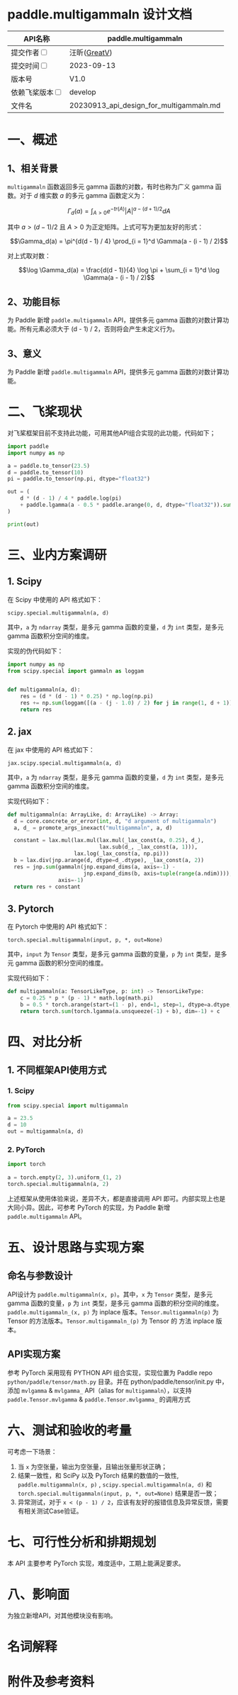 # paddle.multigammaln 设计文档

|API名称 | paddle.multigammaln | 
|---|---|
|提交作者<input type="checkbox" class="rowselector hidden"> | 汪昕([GreatV](https://github.com/GreatV)) | 
|提交时间<input type="checkbox" class="rowselector hidden"> | 2023-09-13 | 
|版本号 | V1.0 | 
|依赖飞桨版本<input type="checkbox" class="rowselector hidden"> | develop | 
|文件名 | 20230913_api_design_for_multigammaln.md | 


# 一、概述
## 1、相关背景

`multigammaln` 函数返回多元 gamma 函数的对数，有时也称为广义 gamma 函数。对于 $d$ 维实数 $a$ 的多元 gamma 函数定义为：

$$\Gamma_d(a) = \int_{A > 0} {e^{-{tr}(A)}|A|^{a - (d + 1) / 2}} dA $$

其中 $a > (d - 1) / 2$ 且 $A > 0$ 为正定矩阵。上式可写为更加友好的形式：

$$\Gamma_d(a) = \pi^{d(d - 1) / 4} \prod_{i = 1}^d \Gamma(a - (i - 1) / 2)$$

对上式取对数：

$$\log \Gamma_d(a) = \frac{d(d - 1)}{4} \log \pi + \sum_{i = 1}^d \log \Gamma(a - (i - 1) / 2)$$

## 2、功能目标

为 Paddle 新增 `paddle.multigammaln` API，提供多元 gamma 函数的对数计算功能。所有元素必须大于 (d - 1) / 2，否则将会产生未定义行为。

## 3、意义

为 Paddle 新增 `paddle.multigammaln` API，提供多元 gamma 函数的对数计算功能。

# 二、飞桨现状

对飞桨框架目前不支持此功能，可用其他API组合实现的此功能，代码如下；

```Python
import paddle
import numpy as np

a = paddle.to_tensor(23.5)
d = paddle.to_tensor(10)
pi = paddle.to_tensor(np.pi, dtype="float32")

out = (
    d * (d - 1) / 4 * paddle.log(pi)
    + paddle.lgamma(a - 0.5 * paddle.arange(0, d, dtype="float32")).sum()
)

print(out)
```

# 三、业内方案调研

## 1. Scipy

在 Scipy 中使用的 API 格式如下：

`scipy.special.multigammaln(a, d)`

其中，`a` 为 `ndarray` 类型，是多元 gamma 函数的变量，`d` 为 `int` 类型，是多元 gamma 函数积分空间的维度。

实现的伪代码如下：

```Python
import numpy as np
from scipy.special import gammaln as loggam


def multigammaln(a, d):
    res = (d * (d - 1) * 0.25) * np.log(np.pi)
    res += np.sum(loggam([(a - (j - 1.0) / 2) for j in range(1, d + 1)]), axis=0)
    return res
```

## 2. jax

在 jax 中使用的 API 格式如下：

`jax.scipy.special.multigammaln(a, d)`

其中，`a` 为 `ndarray` 类型，是多元 gamma 函数的变量，`d` 为 `int` 类型，是多元 gamma 函数积分空间的维度。

实现代码如下：

```python
def multigammaln(a: ArrayLike, d: ArrayLike) -> Array:
  d = core.concrete_or_error(int, d, "d argument of multigammaln")
  a, d_ = promote_args_inexact("multigammaln", a, d)

  constant = lax.mul(lax.mul(lax.mul(_lax_const(a, 0.25), d_),
                             lax.sub(d_, _lax_const(a, 1))),
                     lax.log(_lax_const(a, np.pi)))
  b = lax.div(jnp.arange(d, dtype=d_.dtype), _lax_const(a, 2))
  res = jnp.sum(gammaln(jnp.expand_dims(a, axis=-1) -
                        jnp.expand_dims(b, axis=tuple(range(a.ndim)))),
                axis=-1)
  return res + constant
```
## 3. Pytorch

在 Pytorch 中使用的 API 格式如下：

`torch.special.multigammaln(input, p, *, out=None)`

其中，`input` 为 `Tensor` 类型，是多元 gamma 函数的变量，`p` 为 `int` 类型，是多元 gamma 函数的积分空间的维度。

实现代码如下：

```python
def multigammaln(a: TensorLikeType, p: int) -> TensorLikeType:
    c = 0.25 * p * (p - 1) * math.log(math.pi)
    b = 0.5 * torch.arange(start=(1 - p), end=1, step=1, dtype=a.dtype, device=a.device)
    return torch.sum(torch.lgamma(a.unsqueeze(-1) + b), dim=-1) + c
```


# 四、对比分析

## 1. 不同框架API使用方式

### 1. Scipy

```Python
from scipy.special import multigammaln

a = 23.5
d = 10
out = multigammaln(a, d)
```

### 2. PyTorch

```Python
import torch
​
a = torch.empty(2, 3).uniform_(1, 2)
torch.special.multigammaln(a, 2)
```


上述框架从使用体验来说，差异不大，都是直接调用 API 即可。内部实现上也是大同小异。因此，可参考 PyTorch 的实现，为 Paddle 新增 `paddle.multigammaln` API。

# 五、设计思路与实现方案

## 命名与参数设计

<!-- 参考：[飞桨API 设计及命名规范](https://www.paddlepaddle.org.cn/documentation/docs/zh/develop/dev_guides/api_contributing_guides/api_design_guidelines_standard_cn.html) -->

API设计为 `paddle.multigammaln(x, p)`。其中，`x` 为 `Tensor` 类型，是多元 gamma 函数的变量，`p` 为 `int` 类型，是多元 gamma 函数的积分空间的维度。`paddle.multigammaln_(x, p)` 为 inplace 版本。`Tensor.multigammaln(p)` 为 Tensor 的方法版本。`Tensor.multigammaln_(p)` 为 Tensor 的 方法 inplace 版本。

## API实现方案

参考 PyTorch 采用现有 PYTHON API 组合实现，实现位置为 Paddle repo `python/paddle/tensor/math.py` 目录。并在 python/paddle/tensor/init.py 中，添加 `mvlgamma` & `mvlgamma_` API（alias for `multigammaln`），以支持 `paddle.Tensor.mvlgamma` & `paddle.Tensor.mvlgamma_` 的调用方式

# 六、测试和验收的考量

<!-- 参考：[新增API 测试及验收规范](https://www.paddlepaddle.org.cn/documentation/docs/zh/develop/dev_guides/api_contributing_guides/api_accpetance_criteria_cn.html) -->

可考虑一下场景：

1. 当 `x` 为空张量，输出为空张量，且输出张量形状正确；
2. 结果一致性，和 SciPy 以及 PyTorch 结果的数值的一致性, `paddle.multigammaln(x, p)` , `scipy.special.multigammaln(a, d)` 和 `torch.special.multigammaln(input, p, *, out=None)` 结果是否一致；
3. 异常测试，对于 `x < (p - 1) / 2`，应该有友好的报错信息及异常反馈，需要有相关测试Case验证。

# 七、可行性分析和排期规划

本 API 主要参考 PyTorch 实现，难度适中，工期上能满足要求。

# 八、影响面

为独立新增API，对其他模块没有影响。

# 名词解释

# 附件及参考资料
